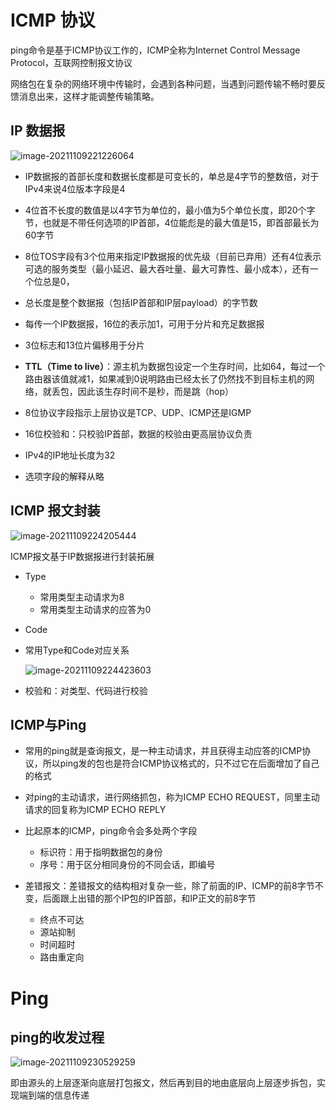# ICMP 协议

ping命令是基于ICMP协议工作的，ICMP全称为Internet Control Message Protocol，互联网控制报文协议

网络包在复杂的网络环境中传输时，会遇到各种问题，当遇到问题传输不畅时要反馈消息出来，这样才能调整传输策略。

## IP 数据报

![image-20211109221226064](/home/gaoxiang/.config/Typora/typora-user-images/image-20211109221226064.png)

- IP数据报的首部长度和数据长度都是可变长的，单总是4字节的整数倍，对于IPv4来说4位版本字段是4
- 4位首不长度的数值是以4字节为单位的，最小值为5个单位长度，即20个字节，也就是不带任何选项的IP首部，4位能彪是的最大值是15，即首部最长为60字节
- 8位TOS字段有3个位用来指定IP数据报的优先级（目前已弃用）还有4位表示可选的服务类型（最小延迟、最大吞吐量、最大可靠性、最小成本），还有一个位总是0，
- 总长度是整个数据报（包括IP首部和IP层payload）的字节数
- 每传一个IP数据报，16位的表示加1，可用于分片和充足数据报

- 3位标志和13位片偏移用于分片
- **TTL（Time to live）**：源主机为数据包设定一个生存时间，比如64，每过一个路由器该值就减1，如果减到0说明路由已经太长了仍然找不到目标主机的网络，就丢包，因此该生存时间不是秒，而是跳（hop）
- 8位协议字段指示上层协议是TCP、UDP、ICMP还是IGMP
- 16位校验和：只校验IP首部，数据的校验由更高层协议负责
- IPv4的IP地址长度为32
- 选项字段的解释从略



## ICMP 报文封装

![image-20211109224205444](/home/gaoxiang/.config/Typora/typora-user-images/image-20211109224205444.png)

ICMP报文基于IP数据报进行封装拓展

- Type

  - 常用类型主动请求为8
  - 常用类型主动请求的应答为0

- Code

- 常用Type和Code对应关系

  ![image-20211109224423603](/home/gaoxiang/.config/Typora/typora-user-images/image-20211109224423603.png)

- 校验和：对类型、代码进行校验



## ICMP与Ping

- 常用的ping就是查询报文，是一种主动请求，并且获得主动应答的ICMP协议，所以ping发的包也是符合ICMP协议格式的，只不过它在后面增加了自己的格式

- 对ping的主动请求，进行网络抓包，称为ICMP ECHO REQUEST，同里主动请求的回复称为ICMP ECHO REPLY

- 比起原本的ICMP，ping命令会多处两个字段
  - 标识符：用于指明数据包的身份
  - 序号：用于区分相同身份的不同会话，即编号

- 差错报文：差错报文的结构相对复杂一些，除了前面的IP、ICMP的前8字节不变，后面跟上出错的那个IP包的IP首部，和IP正文的前8字节
  - 终点不可达
  - 源站抑制
  - 时间超时
  - 路由重定向



# Ping

## ping的收发过程

![image-20211109230529259](/home/gaoxiang/.config/Typora/typora-user-images/image-20211109230529259.png)

即由源头的上层逐渐向底层打包报文，然后再到目的地由底层向上层逐步拆包，实现端到端的信息传递



